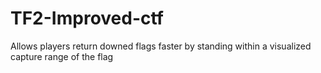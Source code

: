 # TF2-Improved-ctf
Allows players return downed flags faster by standing within a visualized capture range of the flag

